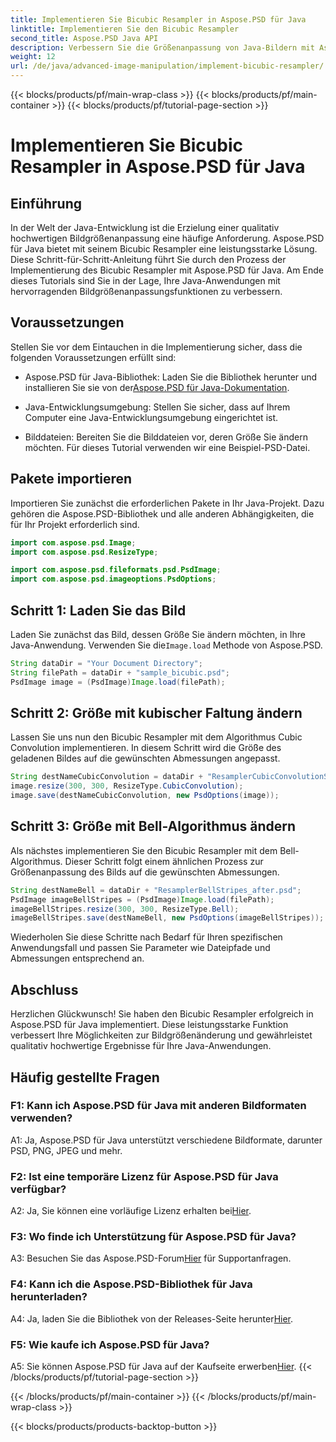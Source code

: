 ```yaml
---
title: Implementieren Sie Bicubic Resampler in Aspose.PSD für Java
linktitle: Implementieren Sie den Bicubic Resampler
second_title: Aspose.PSD Java API
description: Verbessern Sie die Größenanpassung von Java-Bildern mit Aspose.PSD für Java Bicubic Resampler. Folgen Sie unserer Schritt-für-Schritt-Anleitung für hervorragende Ergebnisse.
weight: 12
url: /de/java/advanced-image-manipulation/implement-bicubic-resampler/
---
```


{{< blocks/products/pf/main-wrap-class >}}
{{< blocks/products/pf/main-container >}}
{{< blocks/products/pf/tutorial-page-section >}}

# Implementieren Sie Bicubic Resampler in Aspose.PSD für Java

## Einführung

In der Welt der Java-Entwicklung ist die Erzielung einer qualitativ hochwertigen Bildgrößenanpassung eine häufige Anforderung. Aspose.PSD für Java bietet mit seinem Bicubic Resampler eine leistungsstarke Lösung. Diese Schritt-für-Schritt-Anleitung führt Sie durch den Prozess der Implementierung des Bicubic Resampler mit Aspose.PSD für Java. Am Ende dieses Tutorials sind Sie in der Lage, Ihre Java-Anwendungen mit hervorragenden Bildgrößenanpassungsfunktionen zu verbessern.

## Voraussetzungen

Stellen Sie vor dem Eintauchen in die Implementierung sicher, dass die folgenden Voraussetzungen erfüllt sind:

-  Aspose.PSD für Java-Bibliothek: Laden Sie die Bibliothek herunter und installieren Sie sie von der[Aspose.PSD für Java-Dokumentation](https://reference.aspose.com/psd/java/).

- Java-Entwicklungsumgebung: Stellen Sie sicher, dass auf Ihrem Computer eine Java-Entwicklungsumgebung eingerichtet ist.

- Bilddateien: Bereiten Sie die Bilddateien vor, deren Größe Sie ändern möchten. Für dieses Tutorial verwenden wir eine Beispiel-PSD-Datei.

## Pakete importieren

Importieren Sie zunächst die erforderlichen Pakete in Ihr Java-Projekt. Dazu gehören die Aspose.PSD-Bibliothek und alle anderen Abhängigkeiten, die für Ihr Projekt erforderlich sind.

```java
import com.aspose.psd.Image;
import com.aspose.psd.ResizeType;

import com.aspose.psd.fileformats.psd.PsdImage;
import com.aspose.psd.imageoptions.PsdOptions;
```

## Schritt 1: Laden Sie das Bild

Laden Sie zunächst das Bild, dessen Größe Sie ändern möchten, in Ihre Java-Anwendung. Verwenden Sie die`Image.load` Methode von Aspose.PSD.

```java
String dataDir = "Your Document Directory";
String filePath = dataDir + "sample_bicubic.psd";
PsdImage image = (PsdImage)Image.load(filePath);
```

## Schritt 2: Größe mit kubischer Faltung ändern

Lassen Sie uns nun den Bicubic Resampler mit dem Algorithmus Cubic Convolution implementieren. In diesem Schritt wird die Größe des geladenen Bildes auf die gewünschten Abmessungen angepasst.

```java
String destNameCubicConvolution = dataDir + "ResamplerCubicConvolutionStripes_after.psd";
image.resize(300, 300, ResizeType.CubicConvolution);
image.save(destNameCubicConvolution, new PsdOptions(image));
```

## Schritt 3: Größe mit Bell-Algorithmus ändern

Als nächstes implementieren Sie den Bicubic Resampler mit dem Bell-Algorithmus. Dieser Schritt folgt einem ähnlichen Prozess zur Größenanpassung des Bilds auf die gewünschten Abmessungen.

```java
String destNameBell = dataDir + "ResamplerBellStripes_after.psd";
PsdImage imageBellStripes = (PsdImage)Image.load(filePath);
imageBellStripes.resize(300, 300, ResizeType.Bell);
imageBellStripes.save(destNameBell, new PsdOptions(imageBellStripes));
```

Wiederholen Sie diese Schritte nach Bedarf für Ihren spezifischen Anwendungsfall und passen Sie Parameter wie Dateipfade und Abmessungen entsprechend an.

## Abschluss

Herzlichen Glückwunsch! Sie haben den Bicubic Resampler erfolgreich in Aspose.PSD für Java implementiert. Diese leistungsstarke Funktion verbessert Ihre Möglichkeiten zur Bildgrößenänderung und gewährleistet qualitativ hochwertige Ergebnisse für Ihre Java-Anwendungen.

## Häufig gestellte Fragen

### F1: Kann ich Aspose.PSD für Java mit anderen Bildformaten verwenden?

A1: Ja, Aspose.PSD für Java unterstützt verschiedene Bildformate, darunter PSD, PNG, JPEG und mehr.

### F2: Ist eine temporäre Lizenz für Aspose.PSD für Java verfügbar?

 A2: Ja, Sie können eine vorläufige Lizenz erhalten bei[Hier](https://purchase.aspose.com/temporary-license/).

### F3: Wo finde ich Unterstützung für Aspose.PSD für Java?

 A3: Besuchen Sie das Aspose.PSD-Forum[Hier](https://forum.aspose.com/c/psd/34) für Supportanfragen.

### F4: Kann ich die Aspose.PSD-Bibliothek für Java herunterladen?

 A4: Ja, laden Sie die Bibliothek von der Releases-Seite herunter[Hier](https://releases.aspose.com/psd/java/).

### F5: Wie kaufe ich Aspose.PSD für Java?

 A5: Sie können Aspose.PSD für Java auf der Kaufseite erwerben[Hier](https://purchase.aspose.com/buy).
{{< /blocks/products/pf/tutorial-page-section >}}

{{< /blocks/products/pf/main-container >}}
{{< /blocks/products/pf/main-wrap-class >}}

{{< blocks/products/products-backtop-button >}}
